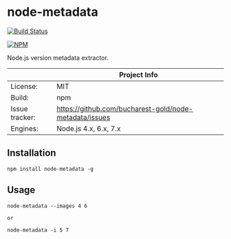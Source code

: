 # node-metadata

[![Build Status](https://travis-ci.org/bucharest-gold/node-metadata.svg?branch=master)](https://travis-ci.org/bucharest-gold/node-metadata)

[![NPM](https://nodei.co/npm/node-metadata.png)](https://npmjs.org/package/node-metadata)

Node.js version metadata extractor.

|                 | Project Info  |
| --------------- | ------------- |
| License:        | MIT |
| Build:          | npm |
| Issue tracker:  | https://github.com/bucharest-gold/node-metadata/issues |
| Engines:        | Node.js 4.x, 6.x, 7.x |

## Installation

```
npm install node-metadata -g
```

## Usage

```
node-metadata --images 4 6

or

node-metadata -i 5 7
```
